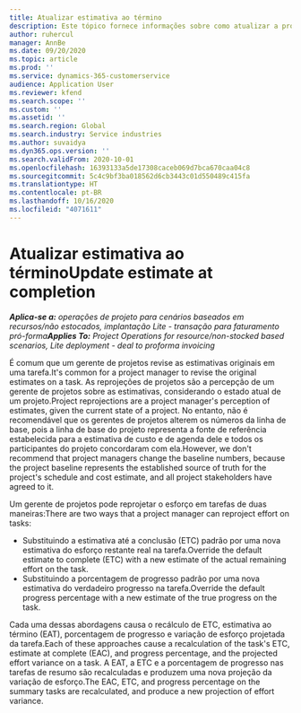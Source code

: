 ```yaml
---
title: Atualizar estimativa ao término
description: Este tópico fornece informações sobre como atualizar a projeção de esforço em um projeto.
author: ruhercul
manager: AnnBe
ms.date: 09/20/2020
ms.topic: article
ms.prod: ''
ms.service: dynamics-365-customerservice
audience: Application User
ms.reviewer: kfend
ms.search.scope: ''
ms.custom: ''
ms.assetid: ''
ms.search.region: Global
ms.search.industry: Service industries
ms.author: suvaidya
ms.dyn365.ops.version: ''
ms.search.validFrom: 2020-10-01
ms.openlocfilehash: 16393133a5de17308caceb069d7bca670caa04c8
ms.sourcegitcommit: 5c4c9bf3ba018562d6cb3443c01d550489c415fa
ms.translationtype: HT
ms.contentlocale: pt-BR
ms.lasthandoff: 10/16/2020
ms.locfileid: "4071611"
---
```

# <a name="update-estimate-at-completion"></a><span data-ttu-id="f25bc-103">Atualizar estimativa ao término</span><span class="sxs-lookup"><span data-stu-id="f25bc-103">Update estimate at completion</span></span>

<span data-ttu-id="f25bc-104">_**Aplica-se a:** operações de projeto para cenários baseados em recursos/não estocados, implantação Lite - transação para faturamento pró-forma_</span><span class="sxs-lookup"><span data-stu-id="f25bc-104">_**Applies To:** Project Operations for resource/non-stocked based scenarios, Lite deployment - deal to proforma invoicing_</span></span>

<span data-ttu-id="f25bc-105">É comum que um gerente de projetos revise as estimativas originais em uma tarefa.</span><span class="sxs-lookup"><span data-stu-id="f25bc-105">It's common for a project manager to revise the original estimates on a task.</span></span> <span data-ttu-id="f25bc-106">As reprojeções de projetos são a percepção de um gerente de projetos sobre as estimativas, considerando o estado atual de um projeto.</span><span class="sxs-lookup"><span data-stu-id="f25bc-106">Project reprojections are a project manager's perception of estimates, given the current state of a project.</span></span> <span data-ttu-id="f25bc-107">No entanto, não é recomendável que os gerentes de projetos alterem os números da linha de base, pois a linha de base do projeto representa a fonte de referência estabelecida para a estimativa de custo e de agenda dele e todos os participantes do projeto concordaram com ela.</span><span class="sxs-lookup"><span data-stu-id="f25bc-107">However, we don't recommend that project managers change the baseline numbers, because the project baseline represents the established source of truth for the project's schedule and cost estimate, and all project stakeholders have agreed to it.</span></span>

<span data-ttu-id="f25bc-108">Um gerente de projetos pode reprojetar o esforço em tarefas de duas maneiras:</span><span class="sxs-lookup"><span data-stu-id="f25bc-108">There are two ways that a project manager can reproject effort on tasks:</span></span>

- <span data-ttu-id="f25bc-109">Substituindo a estimativa até a conclusão (ETC) padrão por uma nova estimativa do esforço restante real na tarefa.</span><span class="sxs-lookup"><span data-stu-id="f25bc-109">Override the default estimate to complete (ETC) with a new estimate of the actual remaining effort on the task.</span></span> 
- <span data-ttu-id="f25bc-110">Substituindo a porcentagem de progresso padrão por uma nova estimativa do verdadeiro progresso na tarefa.</span><span class="sxs-lookup"><span data-stu-id="f25bc-110">Override the default progress percentage with a new estimate of the true progress on the task.</span></span>

<span data-ttu-id="f25bc-111">Cada uma dessas abordagens causa o recálculo de ETC, estimativa ao término (EAT), porcentagem de progresso e variação de esforço projetada da tarefa.</span><span class="sxs-lookup"><span data-stu-id="f25bc-111">Each of these approaches cause a recalculation of the task's ETC, estimate at complete (EAC), and progress percentage, and the projected effort variance on a task.</span></span> <span data-ttu-id="f25bc-112">A EAT, a ETC e a porcentagem de progresso nas tarefas de resumo são recalculadas e produzem uma nova projeção da variação de esforço.</span><span class="sxs-lookup"><span data-stu-id="f25bc-112">The EAC, ETC, and progress percentage on the summary tasks are recalculated, and produce a new projection of effort variance.</span></span>
